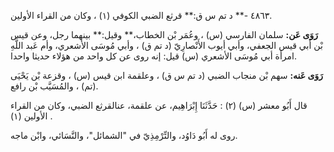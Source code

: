 ٤٨٦٣ -** د تم س ق:** قرثع الضبي الكوفي (١) ، وكان من القراء الأولين.

**رَوَى عَن:** سلمان الفارسي (س) ، وعُمَر بْن الخطاب،** وقيل:** بينهما رجل، وعن قيس بْن أَبي قيس الجعفي، وأبي أيوب الأَنْصارِيّ (د تم ق) ، وأبي مُوسَى الأشعري، وأم عَبد اللَّهِ امرأة أبي مُوسَى الأشعري (س) قيل: إنه روى عن كل واحد من هؤلاء حديثا واحدا.

**رَوَى عَنه:** سهم بْن منجاب الضبي (د تم س ق) ، وعلقمة ابن قيس (س) ، وقزعة بْن يَحْيَى (تم) ، والمُسَيَّب بْن رافع.

قال أَبُو معشر (س) (٢) : حَدَّثَنَا إِبْرَاهِيم، عن علقمة، عنالقرثع الضبي، وكان من القراء الأولين (١) .

روى له أَبُو دَاوُد، والتِّرْمِذِيّ في "الشمائل"، والنَّسَائي، وابْن ماجه.